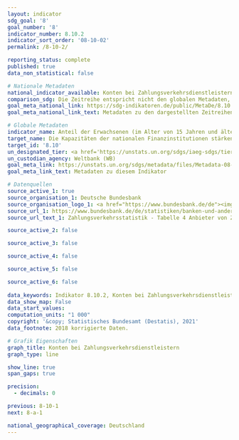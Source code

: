 ```yaml
---
layout: indicator    
sdg_goal: '8'    
goal_number: '8'    
indicator_number: 8.10.2    
indicator_sort_order: '08-10-02'    
permalink: /8-10-2/    

reporting_status: complete    
published: true    
data_non_statistical: false    

# Nationale Metadaten    
national_indicator_available: Konten bei Zahlungsverkehrsdienstleistern    
comparison_sdg: Die Zeitreihe entspricht nicht den globalen Metadaten, bietet aber zusätzliche Informationen.    
goal_meta_national_link: https://sdg-indikatoren.de/public/MetaDe/8.10.2.pdf    
goal_meta_national_link_text: Metadaten zu den dargestellten Zeitreihen    

# Globale Metadaten    
indicator_name: Anteil der Erwachsenen (im Alter von 15 Jahren und älter) mit einem Konto bei einer Bank oder einem anderen Finanzinstitut oder einem Anbieter mobiler Gelddienstleistungen    
target_name: Die Kapazitäten der nationalen Finanzinstitutionen stärken, um den Zugang zu Bank-, Versicherungs- und Finanzdienstleistungen für alle zu begünstigen und zu erweitern    
target_id: '8.10'    
un_designated_tier: <a href='https://unstats.un.org/sdgs/iaeg-sdgs/tier-classification/' title='Klicken Sie hier um weitere Informationen zur UN-Tier-Klassifikation zu erhalten.'  target='_blank'>Tier I</a>    
un_custodian_agency: Weltbank (WB)    
goal_meta_link: https://unstats.un.org/sdgs/metadata/files/Metadata-08-10-02.pdf    
goal_meta_link_text: Metadaten zu diesem Indikator    

# Datenquellen
source_active_1: true
source_organisation_1: Deutsche Bundesbank
source_organisation_logo_1: <a href="https://www.bundesbank.de/de"><img src="https://g205sdgs.github.io/sdg-indicators/public/OrgImgDe/bundesbank.png" alt="Logo bundesbank" style="height:60px; width:148px"/></a>
source_url_1: https://www.bundesbank.de/de/statistiken/banken-und-andere-finanzielle-unternehmen/zahlungsverkehr/zahlungsverkehrs-und-wertpapierabwicklungsstatistiken-804046
source_url_text_1: Zahlungsverkehrsstatistik - Tabelle 4 Anbieter von Zahlungsverkehrsdienstleistungen für Nicht-Zahlungsdienstleister

source_active_2: false

source_active_3: false

source_active_4: false

source_active_5: false

source_active_6: false
    
data_keywords: Indikator 8.10.2, Konten bei Zahlungsverkehrsdienstleistern, Weltbank (WB)    
data_show_map: False    
data_start_values:     
computation_units: "1 000"    
copyright: '&copy; Statistisches Bundesamt (Destatis), 2021'    
data_footnote: 2018 korrigierte Daten.    

# Grafik Eigenschaften    
graph_title: Konten bei Zahlungsverkehrsdienstleistern    
graph_type: line    

show_line: true
span_gaps: true

precision:
  - decimals: 0    

previous: 8-10-1    
next: 8-a-1    

national_geographical_coverage: Deutschland    
---
```


<span></span>